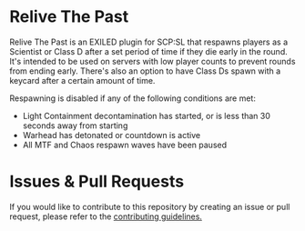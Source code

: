 # Relive The Past
Relive The Past is an EXILED plugin for SCP:SL that respawns players as a Scientist or Class D after a set period of time if they die early in the round. It's intended to be used on servers with low player counts to prevent rounds from ending early. There's also an option to have Class Ds spawn with a keycard after a certain amount of time.

Respawning is disabled if any of the following conditions are met:
- Light Containment decontamination has started, or is less than 30 seconds away from starting
- Warhead has detonated or countdown is active
- All MTF and Chaos respawn waves have been paused

# Issues & Pull Requests
 If you would like to contribute to this repository by creating an issue or pull request, please refer to the [contributing guidelines.](https://lambdagaming.github.io/contributing.html)
